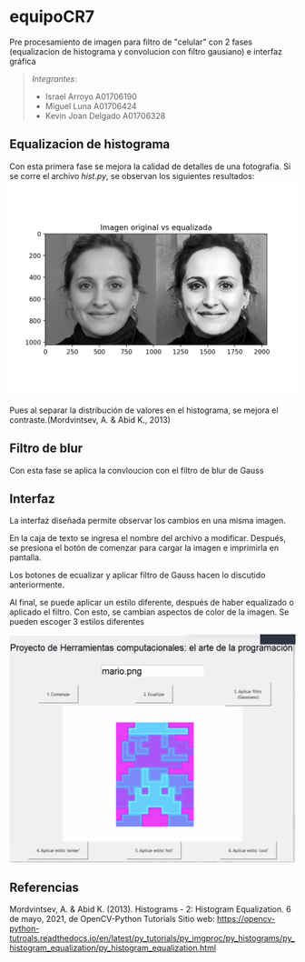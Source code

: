 # equipoCR7

Pre procesamiento de imagen para filtro de "celular" con 2 fases (equalizacion de histograma y convolucion con filtro gausiano) e interfaz gráfica

>*Integrantes*:
>
>- Israel Arroyo A01706190
>- Miguel Luna A01706424
>- Kevin Joan Delgado A01706328

## Equalizacion de histograma

Con esta primera fase se mejora la calidad de detalles de una fotografía. Si se corre el archivo *hist.py*, se observan los siguientes resultados:
![Imagen 1](/images/original_equalized.png)

Pues al separar la distribución de valores en el histograma, se mejora el contraste.(Mordvintsev, A. & Abid K., 2013)

## Filtro de blur

Con esta fase se aplica la convloucion con el filtro de blur de Gauss

## Interfaz

La interfaz diseñada permite observar los cambios en una misma imagen.

En la caja de texto se ingresa el nombre del archivo a modificar. Después, se presiona el botón de comenzar para cargar la imagen e imprimirla en pantalla.

Los botones de ecualizar y aplicar filtro de Gauss hacen lo discutido anteriormente.

Al final, se puede aplicar un estilo diferente, después de haber equalizado o aplicado el filtro. Con esto, se cambian aspectos de color de la imagen. Se pueden escoger 3 estilos diferentes

![Imagen 1](/images/interfaz.png)

## Referencias
Mordvintsev, A. & Abid K. (2013). Histograms - 2: Histogram Equalization. 6 de mayo, 2021, de OpenCV-Python Tutorials Sitio web: <https://opencv-python-tutroals.readthedocs.io/en/latest/py_tutorials/py_imgproc/py_histograms/py_histogram_equalization/py_histogram_equalization.html>
